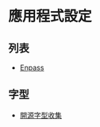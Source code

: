 # 應用程式設定

## 列表

- [Enpass](https://www.enpass.io)

## 字型

- [開源字型收集](https://sites.google.com/view/getfonts/fonts)
